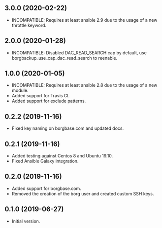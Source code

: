 ## 3.0.0 (2020-02-22)

- INCOMPATIBLE: Requires at least ansible 2.9 due to the usage of a new throttle keyword.

## 2.0.0 (2020-01-28)

- INCOMPATIBLE: Disabled DAC_READ_SEARCH cap by default, use borgbackup_use_cap_dac_read_search to reenable.

## 1.0.0 (2020-01-05)

- INCOMPATIBLE: Requires at least ansible 2.8 due to the usage of a new module.
- Added support for Travis CI.
- Added support for exclude patterns.

## 0.2.2 (2019-11-16)

- Fixed key naming on borgbase.com and updated docs.

## 0.2.1 (2019-11-16)

- Added testing against Centos 8 and Ubuntu 19.10.
- Fixed Ansible Galaxy integration.

## 0.2.0 (2019-11-16)

- Added support for borgbase.com.
- Removed the creation of the borg user and created custom SSH keys.

## 0.1.0 (2019-06-27)

- Initial version.
